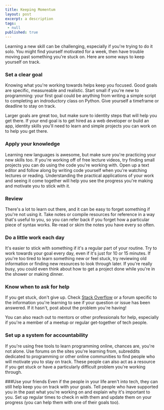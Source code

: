 ```yaml
---
title: Keeping Momentum
layout: post
excerpt: a description
tags:
 - null
published: true
---
```


Learning a new skill can be challenging, especially if you're trying to do it solo. You might find yourself motivated for a week, then have trouble moving past something you're stuck on. Here are some ways to keep yourself on track.

### Set a clear goal
Knowing what you're working towards helps keep you focused. Good goals are specific, measureable and realistic. Start small if you're new to programming: your first goal could be anything from writing a simple script to completing an indroductory class on Python. Give yourself a timeframe or deadline to stay on track.

Larger goals are great too, but make sure to identity steps that will help you get there. If your end goal is to get hired as a web developer or build an app, identity skills you'll need to learn and simple projects you can work on to help you get there.

### Apply your knowledge
Learning new languages is awesome, but make sure you're practicing your new skills too. If you're working off of free lecture videos, try finding small projects you can do using the code you're working with. Open up a text editor and follow along by writing code yourself when you're watching lectures or reading. Understanding the practical applications of your work and seeing it come together will help you see the progress you're making and motivate you to stick with it.

### Review
There's a lot to learn out there, and it can be easy to forget something if you're not using it. Take notes or compile resources for reference in a way that's useful to you, so you can refer back if you forget how a particular piece of syntax works. Re-read or skim the notes you have every so often.

### Do a little work each day
It's easier to stick with something if it's a regular part of your routine. Try to work towards your goal every day, even if it's just for 10 or 15 minutes. If you're too tired to learn something new or feel stuck, try reviewing old information or finding new resources to look through later. If you're really busy, you could even think about how to get a project done while you're in the shower or making dinner.

### Know when to ask for help
If you get stuck, don't give up. Check [Stack Overflow](https://stackoverflow.com/) or a forum specific to the information you're learning to see if your question or issue has been answered. If it hasn't, post about the problem you're having!

You can also reach out to mentors or other professionals for help, especially if you're a member of a meetup or regular get-together of tech people.

### Set up a system for accountability
If you're using free tools to learn programming online, chances are, you're not alone. Use forums on the sites you're learning from, subreddits dedicated to programming or other online communities to find people who will motivate you to stay on track. These people can also act as a resource if you get stuck or have a particularly difficult problem you're working through.

###Use your friends
Even if the people in your life aren't into tech, they can still help keep you on track with your goals. Tell people who have supported you in the past what you're working on and explain why it's important to you. Set up regular times to check in with them and update them on your progress (you can help them with one of their goals too).
